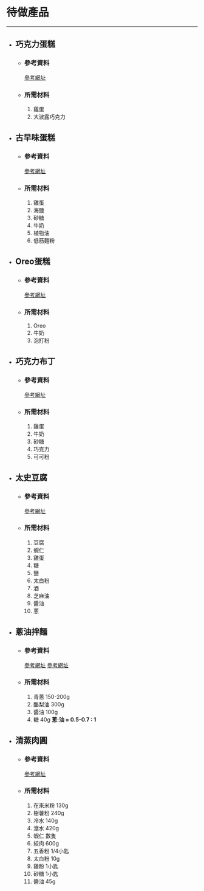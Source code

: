 # 待做產品
---

+ ## 巧克力蛋糕
  + ### 參考資料
    [參考網址](https://youtu.be/LERnXvrpMTc)
  + ### 所需材料
    1. 雞蛋
    2. 大波露巧克力 
   
+ ## 古早味蛋糕
  + ### 參考資料
    [參考網址](https://youtu.be/mjPmPtHTLt8)
  + ### 所需材料
    1. 雞蛋
    2. 海鹽
    3. 砂糖
    4. 牛奶
    5. 植物油
    6. 低筋麵粉

+ ## Oreo蛋糕
  + ### 參考資料
    [參考網址](https://youtu.be/DTl7jnCin_g)
  + ### 所需材料
    1. Oreo
    2. 牛奶
    3. 泡打粉

+ ## 巧克力布丁
  + ### 參考資料
    [參考網址](https://youtu.be/3A4pVdDYAOg)
  + ### 所需材料
    1. 雞蛋
    2. 牛奶
    3. 砂糖
    4. 巧克力
    5. 可可粉

+ ## 太史豆腐
  + ### 參考資料
    [參考網址](https://youtu.be/sxYW2XP3ASs?t=208)
  + ### 所需材料
    1. 豆腐
    2. 蝦仁
    3. 雞蛋
    4. 糖
    5. 鹽
    6. 太白粉
    7. 酒
    8. 芝麻油
    9. 醬油
    10. 蔥

+ ## 蔥油拌麵
  + ### 參考資料
    [參考網址](https://youtu.be/iO4bWL5uDLI)
    [參考網址](https://youtu.be/AJ9X_sQhRyI)
  + ### 所需材料
    1. 青蔥 150-200g
    2. 酪梨油 300g
    3. 醬油 100g
    4. 糖 40g
    **蔥:油 = 0.5-0.7 : 1**


+ ## 清蒸肉圓
  + ### 參考資料
    [參考網址](https://youtu.be/nVt51xewLC4)
  + ### 所需材料
    1. 在來米粉 130g
    2. 樹薯粉 240g
    3. 冷水 140g
    4. 滾水 420g
    5. 蝦仁 數隻
    6. 絞肉 600g
    7. 五香粉 1/4小匙
    8. 太白粉 10g
    9. 雞粉 1小匙
    10. 砂糖 1小匙
    11. 醬油 45g